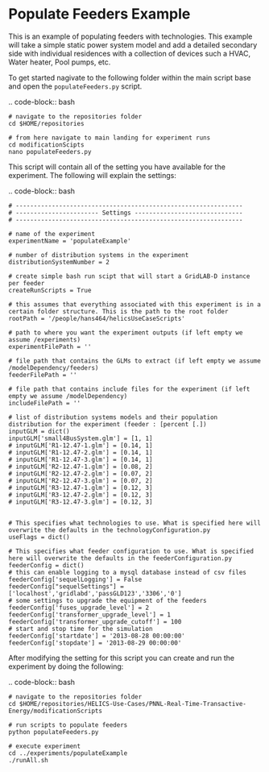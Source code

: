 Populate Feeders Example
========================

This is an example of populating feeders with technologies. This example will take a simple static power system model and add a detailed secondary side with individual residences with a collection of devices such a HVAC, Water heater, Pool pumps, etc.

To get started nagivate to the following folder within the main script base and open the `populateFeeders.py` script.

.. code-block:: bash
	
	# navigate to the repositories folder
	cd $HOME/repositories

	# from here navigate to main landing for experiment runs
	cd modificationScipts
	nano populateFeeders.py


This script will contain all of the setting you have available for the experiment. The following will explain the settings:

.. code-block:: bash

	# ---------------------------------------------------------------
	# ----------------------- Settings ------------------------------
	# ---------------------------------------------------------------
	
	# name of the experiment
	experimentName = 'populateExample'
	
	# number of distribution systems in the experiment
	distributionSystemNumber = 2
	
	# create simple bash run scipt that will start a GridLAB-D instance per feeder
	createRunScripts = True
	
	# this assumes that everything associated with this experiment is in a certain folder structure. This is the path to the root folder
	rootPath = '/people/hans464/helicsUseCaseScripts'
	
	# path to where you want the experiment outputs (if left empty we assume /experiments)
	experimentFilePath = ''
	
	# file path that contains the GLMs to extract (if left empty we assume /modelDependency/feeders)
	feederFilePath = ''
	
	# file path that contains include files for the experiment (if left empty we assume /modelDependency)
	includeFilePath = ''
	
	# list of distribution systems models and their population distribution for the experiment (feeder : [percent [.])
	inputGLM = dict()
	inputGLM['small4BusSystem.glm'] = [1, 1]
	# inputGLM['R1-12.47-1.glm'] = [0.14, 1]
	# inputGLM['R1-12.47-2.glm'] = [0.14, 1]
	# inputGLM['R1-12.47-3.glm'] = [0.14, 1]
	# inputGLM['R2-12.47-1.glm'] = [0.08, 2]
	# inputGLM['R2-12.47-2.glm'] = [0.07, 2]
	# inputGLM['R2-12.47-3.glm'] = [0.07, 2]
	# inputGLM['R3-12.47-1.glm'] = [0.12, 3]
	# inputGLM['R3-12.47-2.glm'] = [0.12, 3]
	# inputGLM['R3-12.47-3.glm'] = [0.12, 3]
	
	
	# This specifies what technologies to use. What is specified here will overwrite the defaults in the technologyConfiguration.py
	useFlags = dict()
	
	# This specifies what feeder configuration to use. What is specified here will overwrite the defaults in the feederConfiguration.py	
	feederConfig = dict()
	# this can enable logging to a mysql database instead of csv files
	feederConfig['sequelLogging'] = False
	feederConfig["sequelSettings"] = ['localhost','gridlabd','passGLD123','3306','0']
	# some settings to upgrade the equipment of the feeders
	feederConfig['fuses_upgrade_level'] = 2
	feederConfig['transformer_upgrade_level'] = 1
	feederConfig['transformer_upgrade_cutoff'] = 100
	# start and stop time for the simulation
	feederConfig['startdate'] = '2013-08-28 00:00:00'
	feederConfig['stopdate'] = '2013-08-29 00:00:00'


After modifying the setting for this script you can create and run the experiment by doing the following:
 
.. code-block:: bash 

	# navigate to the repositories folder
	cd $HOME/repositories/HELICS-Use-Cases/PNNL-Real-Time-Transactive-Energy/modificationScripts
	
	# run scripts to populate feeders
	python populateFeeders.py
	
	# execute experiment
	cd ../experiments/populateExample
	./runAll.sh